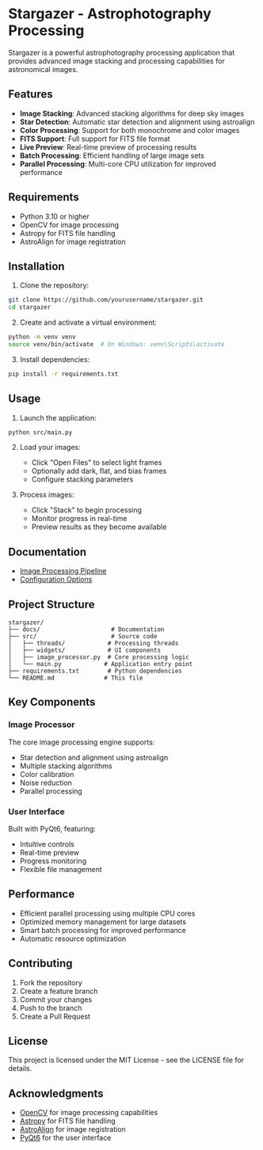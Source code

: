 # Stargazer - Astrophotography Processing

Stargazer is a powerful astrophotography processing application that provides advanced image stacking and processing capabilities for astronomical images.

## Features

- **Image Stacking**: Advanced stacking algorithms for deep sky images
- **Star Detection**: Automatic star detection and alignment using astroalign
- **Color Processing**: Support for both monochrome and color images
- **FITS Support**: Full support for FITS file format
- **Live Preview**: Real-time preview of processing results
- **Batch Processing**: Efficient handling of large image sets
- **Parallel Processing**: Multi-core CPU utilization for improved performance

## Requirements

- Python 3.10 or higher
- OpenCV for image processing
- Astropy for FITS file handling
- AstroAlign for image registration

## Installation

1. Clone the repository:
```bash
git clone https://github.com/yourusername/stargazer.git
cd stargazer
```

2. Create and activate a virtual environment:
```bash
python -m venv venv
source venv/bin/activate  # On Windows: venv\Scripts\activate
```

3. Install dependencies:
```bash
pip install -r requirements.txt
```

## Usage

1. Launch the application:
```bash
python src/main.py
```

2. Load your images:
   - Click "Open Files" to select light frames
   - Optionally add dark, flat, and bias frames
   - Configure stacking parameters

3. Process images:
   - Click "Stack" to begin processing
   - Monitor progress in real-time
   - Preview results as they become available

## Documentation

- [Image Processing Pipeline](docs/pipeline.md)
- [Configuration Options](docs/configuration.md)

## Project Structure

```
stargazer/
├── docs/                    # Documentation
├── src/                     # Source code
│   ├── threads/            # Processing threads
│   ├── widgets/            # UI components
│   ├── image_processor.py  # Core processing logic
│   └── main.py            # Application entry point
├── requirements.txt        # Python dependencies
└── README.md              # This file
```

## Key Components

### Image Processor

The core image processing engine supports:
- Star detection and alignment using astroalign
- Multiple stacking algorithms
- Color calibration
- Noise reduction
- Parallel processing

### User Interface

Built with PyQt6, featuring:
- Intuitive controls
- Real-time preview
- Progress monitoring
- Flexible file management

## Performance

- Efficient parallel processing using multiple CPU cores
- Optimized memory management for large datasets
- Smart batch processing for improved performance
- Automatic resource optimization

## Contributing

1. Fork the repository
2. Create a feature branch
3. Commit your changes
4. Push to the branch
5. Create a Pull Request

## License

This project is licensed under the MIT License - see the LICENSE file for details.

## Acknowledgments

- [OpenCV](https://opencv.org/) for image processing capabilities
- [Astropy](https://www.astropy.org/) for FITS file handling
- [AstroAlign](https://astroalign.readthedocs.io/) for image registration
- [PyQt6](https://www.riverbankcomputing.com/software/pyqt/) for the user interface
